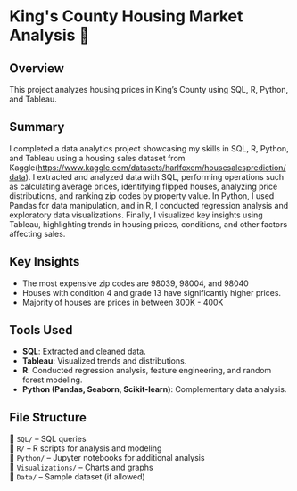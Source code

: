 # King's County Housing Market Analysis 🏡

## Overview
This project analyzes housing prices in King’s County using SQL, R, Python, and Tableau. 

## Summary
I completed a data analytics project showcasing my skills in SQL, R, Python, and Tableau using a housing sales dataset from Kaggle(https://www.kaggle.com/datasets/harlfoxem/housesalesprediction/data). I extracted and analyzed data with SQL, performing operations such as calculating average prices, identifying flipped houses, analyzing price distributions, and ranking zip codes by property value. In Python, I used Pandas for data manipulation, and in R, I conducted regression analysis and exploratory data visualizations. Finally, I visualized key insights using Tableau, highlighting trends in housing prices, conditions, and other factors affecting sales.

## Key Insights
- The most expensive zip codes are 98039, 98004, and 98040
- Houses with condition 4 and grade 13 have significantly higher prices.
- Majority of houses are prices in between 300K - 400K

## Tools Used
- **SQL**: Extracted and cleaned data.
- **Tableau**: Visualized trends and distributions.
- **R**: Conducted regression analysis, feature engineering, and random forest modeling.
- **Python (Pandas, Seaborn, Scikit-learn)**: Complementary data analysis.

## File Structure
📂 `SQL/` – SQL queries  
📂 `R/` – R scripts for analysis and modeling  
📂 `Python/` – Jupyter notebooks for additional analysis  
📂 `Visualizations/` – Charts and graphs  
📂 `Data/` – Sample dataset (if allowed)  
